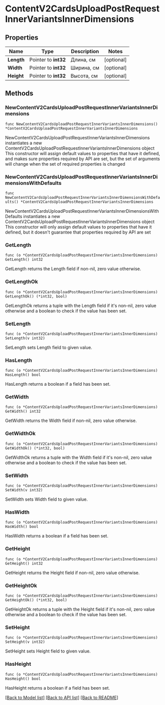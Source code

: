 # ContentV2CardsUploadPostRequestInnerVariantsInnerDimensions

## Properties

Name | Type | Description | Notes
------------ | ------------- | ------------- | -------------
**Length** | Pointer to **int32** | Длина, см | [optional] 
**Width** | Pointer to **int32** | Ширина, см | [optional] 
**Height** | Pointer to **int32** | Высота, см | [optional] 

## Methods

### NewContentV2CardsUploadPostRequestInnerVariantsInnerDimensions

`func NewContentV2CardsUploadPostRequestInnerVariantsInnerDimensions() *ContentV2CardsUploadPostRequestInnerVariantsInnerDimensions`

NewContentV2CardsUploadPostRequestInnerVariantsInnerDimensions instantiates a new ContentV2CardsUploadPostRequestInnerVariantsInnerDimensions object
This constructor will assign default values to properties that have it defined,
and makes sure properties required by API are set, but the set of arguments
will change when the set of required properties is changed

### NewContentV2CardsUploadPostRequestInnerVariantsInnerDimensionsWithDefaults

`func NewContentV2CardsUploadPostRequestInnerVariantsInnerDimensionsWithDefaults() *ContentV2CardsUploadPostRequestInnerVariantsInnerDimensions`

NewContentV2CardsUploadPostRequestInnerVariantsInnerDimensionsWithDefaults instantiates a new ContentV2CardsUploadPostRequestInnerVariantsInnerDimensions object
This constructor will only assign default values to properties that have it defined,
but it doesn't guarantee that properties required by API are set

### GetLength

`func (o *ContentV2CardsUploadPostRequestInnerVariantsInnerDimensions) GetLength() int32`

GetLength returns the Length field if non-nil, zero value otherwise.

### GetLengthOk

`func (o *ContentV2CardsUploadPostRequestInnerVariantsInnerDimensions) GetLengthOk() (*int32, bool)`

GetLengthOk returns a tuple with the Length field if it's non-nil, zero value otherwise
and a boolean to check if the value has been set.

### SetLength

`func (o *ContentV2CardsUploadPostRequestInnerVariantsInnerDimensions) SetLength(v int32)`

SetLength sets Length field to given value.

### HasLength

`func (o *ContentV2CardsUploadPostRequestInnerVariantsInnerDimensions) HasLength() bool`

HasLength returns a boolean if a field has been set.

### GetWidth

`func (o *ContentV2CardsUploadPostRequestInnerVariantsInnerDimensions) GetWidth() int32`

GetWidth returns the Width field if non-nil, zero value otherwise.

### GetWidthOk

`func (o *ContentV2CardsUploadPostRequestInnerVariantsInnerDimensions) GetWidthOk() (*int32, bool)`

GetWidthOk returns a tuple with the Width field if it's non-nil, zero value otherwise
and a boolean to check if the value has been set.

### SetWidth

`func (o *ContentV2CardsUploadPostRequestInnerVariantsInnerDimensions) SetWidth(v int32)`

SetWidth sets Width field to given value.

### HasWidth

`func (o *ContentV2CardsUploadPostRequestInnerVariantsInnerDimensions) HasWidth() bool`

HasWidth returns a boolean if a field has been set.

### GetHeight

`func (o *ContentV2CardsUploadPostRequestInnerVariantsInnerDimensions) GetHeight() int32`

GetHeight returns the Height field if non-nil, zero value otherwise.

### GetHeightOk

`func (o *ContentV2CardsUploadPostRequestInnerVariantsInnerDimensions) GetHeightOk() (*int32, bool)`

GetHeightOk returns a tuple with the Height field if it's non-nil, zero value otherwise
and a boolean to check if the value has been set.

### SetHeight

`func (o *ContentV2CardsUploadPostRequestInnerVariantsInnerDimensions) SetHeight(v int32)`

SetHeight sets Height field to given value.

### HasHeight

`func (o *ContentV2CardsUploadPostRequestInnerVariantsInnerDimensions) HasHeight() bool`

HasHeight returns a boolean if a field has been set.


[[Back to Model list]](../README.md#documentation-for-models) [[Back to API list]](../README.md#documentation-for-api-endpoints) [[Back to README]](../README.md)


